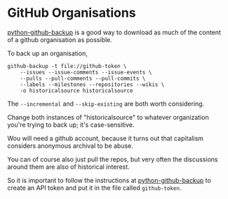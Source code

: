 # GitHub Organisations

[python-github-backup](https://github.com/josegonzalez/python-github-backup) is a good way to download as much of the content of a github organisation as possible. 

To back up an organisation,

```
github-backup -t file://github-token \
    --issues --issue-comments --issue-events \
    --pulls --pull-comments --pull-commits \
    --labels --milestones --repositories --wikis \
    -o historicalsource historicalsource
```

The `--incremental` and `--skip-existing` are both worth considering.

Change both instances of "historicalsource" to whatever organization you're trying to back up; it's case-sensitive.

Wou will need a github account, because it turns out that capitalism considers anonymous archival to be abuse.

You can of course also just pull the repos, but very often the discussions around them are also of historical interest.

So it is important to follow the instructions at [python-github-backup](https://github.com/josegonzalez/python-github-backup) to create an API token and put it in the file called `github-token`.

